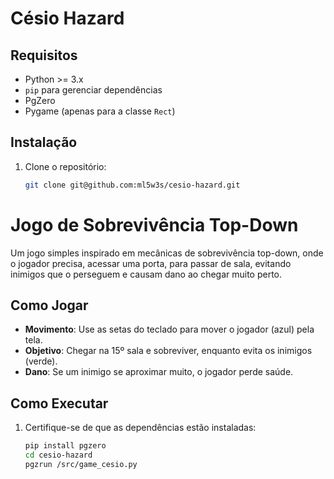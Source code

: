 # Césio Hazard

## Requisitos
- Python >= 3.x
- `pip` para gerenciar dependências
- PgZero
- Pygame (apenas para a classe `Rect`)

## Instalação
1. Clone o repositório:
   ```bash
   git clone git@github.com:ml5w3s/cesio-hazard.git
# Jogo de Sobrevivência Top-Down

Um jogo simples inspirado em mecânicas de sobrevivência top-down, onde o jogador precisa, acessar uma porta, para passar de sala, evitando inimigos que o perseguem e causam dano ao chegar muito perto.

## Como Jogar

- **Movimento**: Use as setas do teclado para mover o jogador (azul) pela tela.
- **Objetivo**: Chegar na 15º sala e sobreviver, enquanto evita os inimigos (verde).
- **Dano**: Se um inimigo se aproximar muito, o jogador perde saúde.

## Como Executar

1. Certifique-se de que as dependências estão instaladas:
   ```bash
   pip install pgzero
   cd cesio-hazard
   pgzrun /src/game_cesio.py
